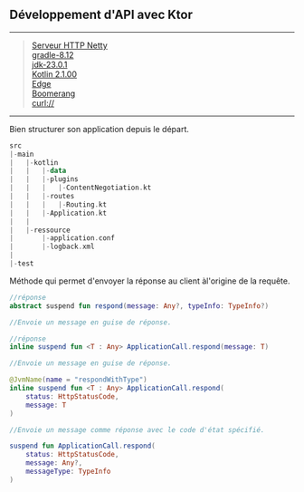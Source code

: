 ## Développement d'API avec Ktor

---
> [Serveur HTTP Netty](https://ktor.io/) <br>
> [gradle-8.12](https://gradle.org/) <br>
> [jdk-23.0.1](https://www.oracle.com/) <br>
> [Kotlin 2.1.00](https://github.com/JetBrains/kotlin/releases) <br>
> [Edge](https://www.microsoft.com/fr-fr/edge/download?form=MA13FJ)<br>
> [Boomerang](https://microsoftedge.microsoft.com/addons/detail/boomerang-soap-rest-c/bhmdjpobkcdcompmlhiigoidknlgghfo)<br>
> [curl://](https://curl.se/)
---
Bien structurer son application depuis le départ.
````kotlin
src
|-main
|   |-kotlin
|   |   |-data
|   |   |-plugins
|   |   |   |-ContentNegotiation.kt
|   |   |-routes
|   |   |   |-Routing.kt
|   |   |-Application.kt
|   |   
|   |-ressource
|       |-application.conf
|       |-logback.xml
|   
|-test

````
Méthode qui permet d'envoyer la réponse au client àl'origine de la requête.
````kotlin
//réponse
abstract suspend fun respond(message: Any?, typeInfo: TypeInfo?)

//Envoie un message en guise de réponse.

//réponse
inline suspend fun <T : Any> ApplicationCall.respond(message: T)

//Envoie un message en guise de réponse.

@JvmName(name = "respondWithType")
inline suspend fun <T : Any> ApplicationCall.respond(
    status: HttpStatusCode, 
    message: T
)

//Envoie un message comme réponse avec le code d'état spécifié.

suspend fun ApplicationCall.respond(
    status: HttpStatusCode, 
    message: Any?, 
    messageType: TypeInfo
)
````